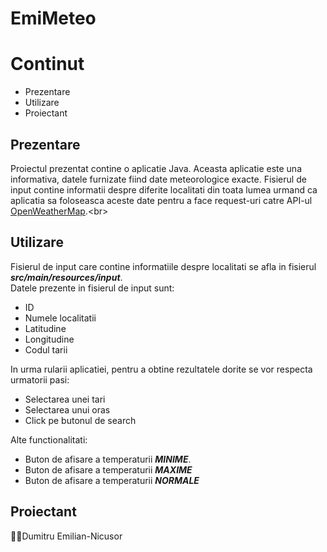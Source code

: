 # EmiMeteo




# Continut

 - Prezentare<br>
 - Utilizare<br>
 - Proiectant<br>

## Prezentare
Proiectul prezentat contine o aplicatie Java. Aceasta aplicatie este una informativa, datele furnizate fiind date meteorologice exacte. Fisierul de input contine informatii despre diferite localitati din toata lumea urmand ca aplicatia sa foloseasca aceste date pentru a face request-uri catre API-ul [OpenWeatherMap]("https://openweathermap.org/api").<br>

## Utilizare
Fisierul de input care contine informatiile despre localitati se afla in fisierul **_src/main/resources/input_**.<br>
Datele prezente in fisierul de input sunt:<br>

 - ID<br>
 - Numele localitatii<br>
 - Latitudine<br>
 - Longitudine<br>
 - Codul tarii<br>
 
  In urma rularii aplicatiei, pentru a obtine rezultatele dorite se vor respecta urmatorii pasi:<br>
  
 - Selectarea unei tari<br>
 - Selectarea unui oras<br>
 - Click pe butonul de search<br>

Alte functionalitati:<br>

 - Buton de afisare a temperaturii **_MINIME_**.<br>
 - Buton de afisare a temperaturii **_MAXIME_**<br>
 - Buton de afisare a temperaturii **_NORMALE_**<br>

 

## Proiectant
:man_student:Dumitru Emilian-Nicusor



